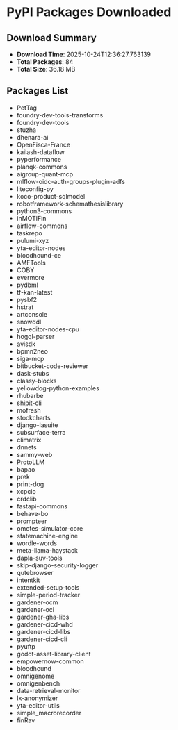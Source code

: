 # PyPI Packages Downloaded

## Download Summary
- **Download Time**: 2025-10-24T12:36:27.763139
- **Total Packages**: 84
- **Total Size**: 36.18 MB

## Packages List
- PetTag
- foundry-dev-tools-transforms
- foundry-dev-tools
- stuzha
- dhenara-ai
- OpenFisca-France
- kailash-dataflow
- pyperformance
- planqk-commons
- aigroup-quant-mcp
- mlflow-oidc-auth-groups-plugin-adfs
- liteconfig-py
- koco-product-sqlmodel
- robotframework-schemathesislibrary
- python3-commons
- inMOTIFin
- airflow-commons
- taskrepo
- pulumi-xyz
- yta-editor-nodes
- bloodhound-ce
- AMFTools
- COBY
- evermore
- pydbml
- tf-kan-latest
- pysbf2
- hstrat
- artconsole
- snowddl
- yta-editor-nodes-cpu
- hogql-parser
- avisdk
- bpmn2neo
- siga-mcp
- bitbucket-code-reviewer
- dask-stubs
- classy-blocks
- yellowdog-python-examples
- rhubarbe
- shipit-cli
- mofresh
- stockcharts
- django-lasuite
- subsurface-terra
- climatrix
- dnnets
- sammy-web
- ProtoLLM
- bapao
- prek
- print-dog
- xcpcio
- crdclib
- fastapi-commons
- behave-bo
- prompteer
- omotes-simulator-core
- statemachine-engine
- wordle-words
- meta-llama-haystack
- dapla-suv-tools
- skip-django-security-logger
- qutebrowser
- intentkit
- extended-setup-tools
- simple-period-tracker
- gardener-ocm
- gardener-oci
- gardener-gha-libs
- gardener-cicd-whd
- gardener-cicd-libs
- gardener-cicd-cli
- pyuftp
- godot-asset-library-client
- empowernow-common
- bloodhound
- omnigenome
- omnigenbench
- data-retrieval-monitor
- lx-anonymizer
- yta-editor-utils
- simple_macrorecorder
- finRav
